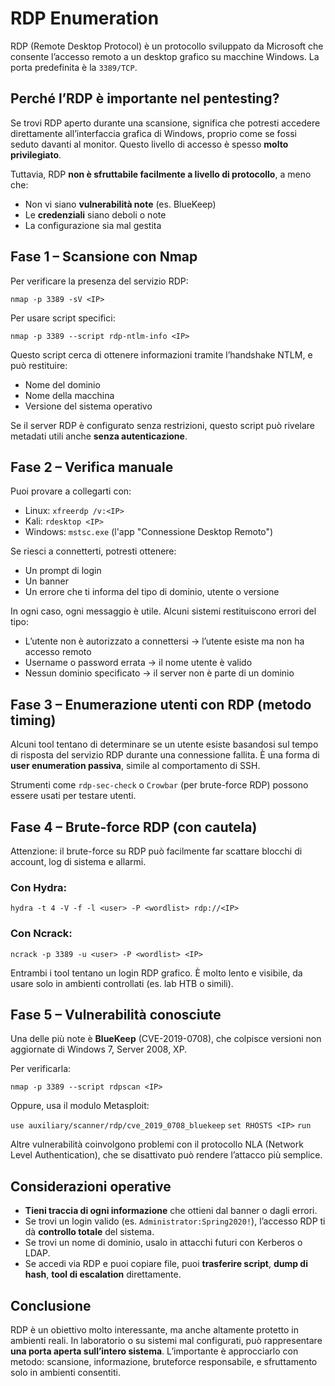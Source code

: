 # RDP Enumeration

RDP (Remote Desktop Protocol) è un protocollo sviluppato da Microsoft che consente l’accesso remoto a un desktop grafico su macchine Windows. La porta predefinita è la `3389/TCP`.

## Perché l’RDP è importante nel pentesting?

Se trovi RDP aperto durante una scansione, significa che potresti accedere direttamente all’interfaccia grafica di Windows, proprio come se fossi seduto davanti al monitor. Questo livello di accesso è spesso **molto privilegiato**.

Tuttavia, RDP **non è sfruttabile facilmente a livello di protocollo**, a meno che:

- Non vi siano **vulnerabilità note** (es. BlueKeep)
- Le **credenziali** siano deboli o note
- La configurazione sia mal gestita

## Fase 1 – Scansione con Nmap

Per verificare la presenza del servizio RDP:

`nmap -p 3389 -sV <IP>`

Per usare script specifici:

`nmap -p 3389 --script rdp-ntlm-info <IP>`

Questo script cerca di ottenere informazioni tramite l’handshake NTLM, e può restituire:

- Nome del dominio
- Nome della macchina
- Versione del sistema operativo

Se il server RDP è configurato senza restrizioni, questo script può rivelare metadati utili anche **senza autenticazione**.

## Fase 2 – Verifica manuale

Puoi provare a collegarti con:

- Linux: `xfreerdp /v:<IP>`
- Kali: `rdesktop <IP>`
- Windows: `mstsc.exe` (l'app "Connessione Desktop Remoto")

Se riesci a connetterti, potresti ottenere:

- Un prompt di login
- Un banner
- Un errore che ti informa del tipo di dominio, utente o versione

In ogni caso, ogni messaggio è utile. Alcuni sistemi restituiscono errori del tipo:

- L’utente non è autorizzato a connettersi → l’utente esiste ma non ha accesso remoto
- Username o password errata → il nome utente è valido
- Nessun dominio specificato → il server non è parte di un dominio

## Fase 3 – Enumerazione utenti con RDP (metodo timing)

Alcuni tool tentano di determinare se un utente esiste basandosi sul tempo di risposta del servizio RDP durante una connessione fallita. È una forma di **user enumeration passiva**, simile al comportamento di SSH.

Strumenti come `rdp-sec-check` o `Crowbar` (per brute-force RDP) possono essere usati per testare utenti.

## Fase 4 – Brute-force RDP (con cautela)

Attenzione: il brute-force su RDP può facilmente far scattare blocchi di account, log di sistema e allarmi.

### Con Hydra:

`hydra -t 4 -V -f -l <user> -P <wordlist> rdp://<IP>`

### Con Ncrack:

`ncrack -p 3389 -u <user> -P <wordlist> <IP>`

Entrambi i tool tentano un login RDP grafico. È molto lento e visibile, da usare solo in ambienti controllati (es. lab HTB o simili).

## Fase 5 – Vulnerabilità conosciute

Una delle più note è **BlueKeep** (CVE-2019-0708), che colpisce versioni non aggiornate di Windows 7, Server 2008, XP.

Per verificarla:

`nmap -p 3389 --script rdpscan <IP>`

Oppure, usa il modulo Metasploit:

`use auxiliary/scanner/rdp/cve_2019_0708_bluekeep`
`set RHOSTS <IP>`
`run`

Altre vulnerabilità coinvolgono problemi con il protocollo NLA (Network Level Authentication), che se disattivato può rendere l’attacco più semplice.

## Considerazioni operative

- **Tieni traccia di ogni informazione** che ottieni dal banner o dagli errori.
- Se trovi un login valido (es. `Administrator:Spring2020!`), l’accesso RDP ti dà **controllo totale** del sistema.
- Se trovi un nome di dominio, usalo in attacchi futuri con Kerberos o LDAP.
- Se accedi via RDP e puoi copiare file, puoi **trasferire script**, **dump di hash**, **tool di escalation** direttamente.

## Conclusione

RDP è un obiettivo molto interessante, ma anche altamente protetto in ambienti reali. In laboratorio o su sistemi mal configurati, può rappresentare **una porta aperta sull’intero sistema**. L’importante è approcciarlo con metodo: scansione, informazione, bruteforce responsabile, e sfruttamento solo in ambienti consentiti.
